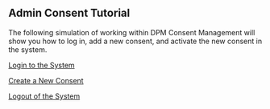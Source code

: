 ## Admin Consent Tutorial

The following simulation of working within DPM Consent Management will show you how to log in, add a new consent, and activate the new consent in the system.

[Login to the System](/articles/demo_project/DPM_Demo_Project/08_Consent/03_02_Admin_Consent_Login.md)

[Create a New Consent](/articles/demo_project/DPM_Demo_Project/08_Consent/03_04_Admin_Create_New_Consent.md)

[Logout of the System](/articles/demo_project/DPM_Demo_Project/08_Consent/03_03_Admin_Consent_Logout.md)
